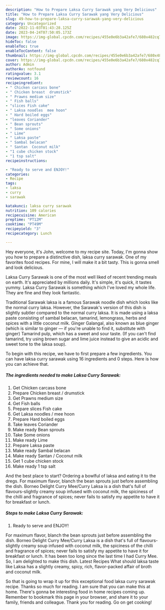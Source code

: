 ```yaml
---
description: "How to Prepare Laksa Curry Sarawak yang Very Delicious"
title: "How to Prepare Laksa Curry Sarawak yang Very Delicious"
slug: 49-how-to-prepare-laksa-curry-sarawak-yang-very-delicious
category: Uncategorized
date: 2022-11-03T01:43:28.125Z
date: 2023-04-24T07:50:05.173Z
image: https://img-global.cpcdn.com/recipes/455e0e6b3a42afe7/680x482cq70/laksa-curry-sarawak-recipe-main-photo.jpg
hideToc: false
enableToc: true
enableTocContent: false
thumbnail: https://img-global.cpcdn.com/recipes/455e0e6b3a42afe7/680x482cq70/laksa-curry-sarawak-recipe-main-photo.jpg
cover: https://img-global.cpcdn.com/recipes/455e0e6b3a42afe7/680x482cq70/laksa-curry-sarawak-recipe-main-photo.jpg
author: Admin
authorAv: notfound
ratingvalue: 3.1
reviewcount: 16
recipeingredient:
- " Chicken carcass bone"
- " Chicken breast  drumstick"
- " Prawns medium size"
- " Fish balls"
- "slices Fish cake"
- " Laksa noodles  mee hoon"
- " Hard boiled eggs"
- "leaves Coriander"
- " Bean sprouts"
- " Some onions"
- " Lime"
- " Laksa paste"
- " Sambal belacan"
- " Santan  Coconut milk"
- "1 cube chicken stock"
- "1 tsp salt"
recipeinstructions:

- "Ready to serve and ENJOY!"
categories:
- Recipe
tags:
- laksa
- curry
- sarawak

katakunci: laksa curry sarawak 
nutrition: 109 calories
recipecuisine: American
preptime: "PT12M"
cooktime: "PT49M"
recipeyield: "3"
recipecategory: Lunch

---
```



Hey everyone, it's John, welcome to my recipe site. Today, I'm gonna show you how to prepare a distinctive dish, laksa curry sarawak. One of my favorites food recipes. For mine, I will make it a bit tasty. This is gonna smell and look delicious.

Laksa Curry Sarawak is one of the most well liked of recent trending meals on earth. It's appreciated by millions daily. It's simple, it's quick, it tastes yummy. Laksa Curry Sarawak is something which I've loved my whole life. They are fine and they look fantastic.

Traditional Sarawak laksa is a famous Sarawak noodle dish which looks like the normal curry laksa. However, the Sarawak&#39;s version of this dish is slightly subtler compared to the normal curry laksa. It is made using a laksa paste consisting of sambal belacan, tamarind, lemongrass, herbs and spices with a little coconut milk. Ginger Galangal, also known as blue ginger (which is similar to ginger — if you&#39;re unable to find it, substitute with ginger) Tamarind pulp, which has a sweet and sour taste. (If you can&#39;t find tamarind, try using brown sugar and lime juice instead to give an acidic and sweet tone to the laksa soup).


To begin with this recipe, we have to first prepare a few ingredients. You can have laksa curry sarawak using 16 ingredients and 0 steps. Here is how you can achieve that.

<!--inarticleads1-->

##### The ingredients needed to make Laksa Curry Sarawak:

1. Get  Chicken carcass bone
1. Prepare  Chicken breast / drumstick
1. Get  Prawns medium size
1. Get  Fish balls
1. Prepare slices Fish cake
1. Get  Laksa noodles / mee hoon
1. Prepare  Hard boiled eggs
1. Take leaves Coriander
1. Make ready  Bean sprouts
1. Take  Some onions
1. Make ready  Lime
1. Prepare  Laksa paste
1. Make ready  Sambal belacan
1. Make ready  Santan / Coconut milk
1. Get 1 cube chicken stock
1. Make ready 1 tsp salt


And the best place to start? Ordering a bowlful of laksa and eating it to the dregs. For maximum flavor, blanch the bean sprouts just before assembling the dish. Borneo Delight Curry Mee/Curry Laksa is a dish that&#39;s full of flavours-slightly creamy soup infused with coconut milk, the spiciness of the chilli and fragrance of spices; never fails to satisfy my appetite to have it for breakfast or lunch. 

<!--inarticleads2-->

##### Steps to make Laksa Curry Sarawak:


1. Ready to serve and ENJOY!

For maximum flavor, blanch the bean sprouts just before assembling the dish. Borneo Delight Curry Mee/Curry Laksa is a dish that&#39;s full of flavours-slightly creamy soup infused with coconut milk, the spiciness of the chilli and fragrance of spices; never fails to satisfy my appetite to have it for breakfast or lunch. It has been too long since the last time I had Curry Mee. So, I am delighted to make this dish. Latest Recipes What should laksa taste like Laksa has a slightly creamy, spicy, rich, flavor-packed affair of broth and coconut milk. 

So that is going to wrap it up for this exceptional food laksa curry sarawak recipe. Thanks so much for reading. I am sure that you can make this at home. There's gonna be interesting food in home recipes coming up. Remember to bookmark this page in your browser, and share it to your family, friends and colleague. Thank you for reading. Go on get cooking!
